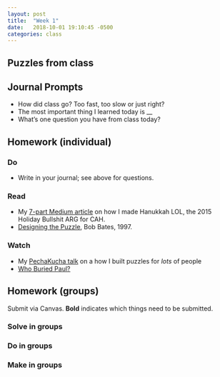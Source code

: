 ```yaml
---
layout: post
title:  "Week 1"
date:   2018-10-01 19:10:45 -0500
categories: class
---
```


## Puzzles from class

<!-- * [Newspaper](/pdf/Newspaperfull.pdf) (this is the full puzzle, which is a bit larger than what we saw in class) -->

## Journal Prompts

* How did class go? Too fast, too slow or just right?
* The most important thing I learned today is __
* What’s one question you have from class today?

## Homework (individual)

### Do

<!-- * Fill out the [class questionnaire](https://docs.google.com/a/mysteryleague.com/forms/d/14tVWw8CyRDa0zaoeORyBc1O98pVdcJ1qI6goAriJnz0/edit?usp=drive_web) if you haven't already. -->
* Write in your journal; see above for questions.

### Read

* My [7-part Medium article](https://medium.com/the-mystery-league/the-making-of-hanukkah-lol-the-biggest-collaborative-puzzle-room-ever-part-1-d8de1080ad51#.ncsi61mtd) on how I made Hanukkah LOL, the 2015 Holiday Bullshit ARG for CAH.
* [Designing the Puzzle](http://www.scottkim.com.previewc40.carrierzone.com/thinkinggames/GDC00/bates.html), Bob Bates, 1997.

### Watch

* My [PechaKucha talk](https://www.youtube.com/watch?v=dxF5UyroeMQ) on a how I built puzzles for *lots* of people
* [Who Buried Paul?](https://www.youtube.com/watch?v=BQLoRUS-ypM&feature=youtu.be)

## Homework (groups)

Submit via Canvas. **Bold** indicates which things need to be submitted.

### Solve in groups

<!-- * Adventures in Puzzling mini-hunt #2. Do in same groups from class. **Submit final solution.** -->

### Do in groups

<!-- * List 20 things you find on campus that can be used in a puzzle. No need to go deeper. **Submit list.** -->
<!-- * 10 categories of 26+ things that can be canonically listed as 1-26. **Submit categories.** -->

### Make in groups

<!-- * Build a puzzle using indexing or mapping, along with one of your 1-26 lists. **Submit puzzle and solution.** -->

